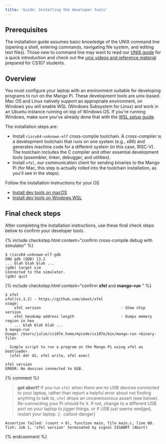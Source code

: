 ```yaml
---
title: 'Guide: Installing the developer tools'
---
```


## Prerequisites
The installation guide assumes basic knowledge of the UNIX command line (opening a shell, entering commands, navigating file system, and editing text files). Those new to command line may want to read our [UNIX guide](/guides/unix) for a quick introduction and check out the [unix videos and reference material](https://web.stanford.edu/class/archive/cs/cs107/cs107.1186/unixref/)
prepared for CS107 students.

## Overview
You must configure your laptop with an environment suitable for developing programs to run on the Mango Pi. These development tools are unix-based. Mac OS and Linux natively support an appropriate environment, on Windows you will enable WSL (Windows Subsystem for Linux) and work in an Ubuntu instance running on top of Windows OS. If you're running Windows, make sure you've already done that with the [WSL setup guide](../wsl-setup).

<A name="installchecklist"></A>
The installation steps are:

- Install `riscv64-unknown-elf` cross-compile toolchain.
    A _cross-compiler_ is a development toolchain that runs on one system (e.g., x86) and generates machine code for a different system (in this case, RISC-V). The toolchain includes the C compiler and other essential development tools (assembler, linker, debugger, and utilities).
- Install `xfel`, our communication client for sending binaries to the Mango Pi (for Mac, this step is actually rolled into the toolchain installation, as you'll see in the steps).

Follow the installation instructions for your OS
+ [Install dev tools on macOS](../devtools-mac)
+ [Install dev tools on Windows WSL](../devtools-wsl)

<a name="finalcheck"></a>
## Final check steps
After completing the installation instructions, use these final check steps below to confirm your developer tools.

{% include checkstep.html content="confirm cross-compile debug with simulator" %}
```console?prompt=(gdb),$
$ riscv64-unknown-elf-gdb
GNU gdb (GDB) 13.2
... blah blah blah ...
(gdb) target sim
Connected to the simulator.
(gdb) quit
```

{% include checkstep.html content="confirm __xfel__ and __mango-run__ " %}
```console
$ xfel
xfel(v1.3.2) - https://github.com/xboot/xfel
usage:
    xfel version                                    - Show chip version
    xfel hexdump address length                     - Dumps memory region in hex
    ... blah blah blah ...
$ mango-run
Usage: /Users/julie/cs107e_home/mycode/cs107e/bin/mango-run <binary-file>

  Simple script to run a program on the Mango Pi using xfel as bootloader.
  (xfel ddr d1, xfel write, xfel exec)

xfel version
ERROR: No devices connected to USB.
```

{% comment %}
> __got abort?__ If you run `xfel` when there are no USB devices connected to your laptop, rather than report a helpful error about not finding anything to talk to, `xfel` drops an unceremonious assert (see below). Re-connecting your Pi should fix it. If not, change to a different USB port on your laptop to jigger things, or if USB just seems wedged, restart your laptop.
{: .callout-danger}

```console
Assertion failed: (count > 0), function main, file main.c, line 60.
fish: Job 1, 'xfel version' terminated by signal SIGABRT (Abort)
```
{% endcomment %}

